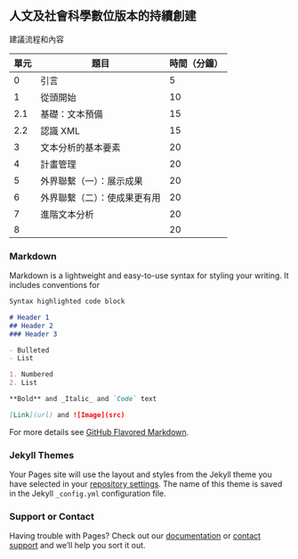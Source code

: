 ## 人文及社會科學數位版本的持續創建

建議流程和內容

單元 | 題目 | 時間（分鐘）|
---- | ---- | ----------- |
 0 | 引言 |  5 |   
 1 | 從頭開始 |  10 |
 2.1 | 基礎：文本預備  |  15 |
 2.2 | 認識 XML  |  15 |
 3 | 文本分析的基本要素  |  20 |
 4 | 計畫管理  |  20 |
 5 | 外界聯繫（一）：展示成果  |  20 |
 6 | 外界聯繫（二）：使成果更有用  |  20 |
 7 | 進階文本分析 |  20 |
 8 | &nbsp; |  20 |



### Markdown

Markdown is a lightweight and easy-to-use syntax for styling your writing. It includes conventions for

```markdown
Syntax highlighted code block

# Header 1
## Header 2
### Header 3

- Bulleted
- List

1. Numbered
2. List

**Bold** and _Italic_ and `Code` text

[Link](url) and ![Image](src)
```

For more details see [GitHub Flavored Markdown](https://guides.github.com/features/mastering-markdown/).

### Jekyll Themes

Your Pages site will use the layout and styles from the Jekyll theme you have selected in your [repository settings](https://github.com/mysheepb/digital-edition-2017-sharing/settings). The name of this theme is saved in the Jekyll `_config.yml` configuration file.

### Support or Contact

Having trouble with Pages? Check out our [documentation](https://help.github.com/categories/github-pages-basics/) or [contact support](https://github.com/contact) and we’ll help you sort it out.
